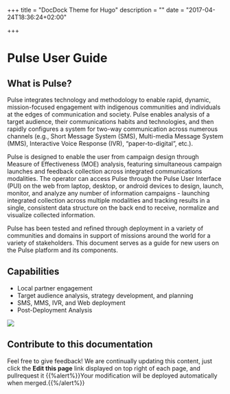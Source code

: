 +++
title = "DocDock Theme for Hugo"
description = ""
date = "2017-04-24T18:36:24+02:00"

+++

# Pulse User Guide

## What is Pulse?

Pulse integrates technology and methodology to enable rapid, dynamic, mission-focused engagement with indigenous communities and individuals at the edges of communication and society. Pulse enables analysis of a target audience, their communications habits and technologies, and then rapidly configures a system for two-way communication across numerous channels (e.g., Short Message System (SMS), Multi-media Message System (MMS), Interactive Voice Response (IVR), “paper-to-digital”, etc.).

Pulse is designed to enable the user from campaign design through Measure of Effectiveness (MOE) analysis, featuring simultaneous campaign launches and feedback collection across integrated communications modalities. The operator can access Pulse through the Pulse User Interface (PUI) on the web from laptop, desktop, or android devices to design, launch, monitor, and analyze any number of information campaigns - launching integrated collection across multiple modalities and tracking results in a single, consistent data structure on the back end to receive, normalize and visualize collected information.

Pulse has been tested and refined through deployment in a variety of communities and domains in support of missions around the world for a variety of stakeholders. This document serves as a guide for new users on the Pulse platform and its components.

## Capabilities

* Local partner engagement
* Target audience analysis, strategy development, and planning
* SMS, MMS, IVR, and Web deployment
* Post-Deployment Analysis


![](https://raw.githubusercontent.com/vjeantet/hugo-theme-docdock/master/images/tn.png?width=33pc&classes=border,shadow) 

## Contribute to this documentation
Feel free to give feedback! We are continually updating this content, just click the **Edit this page** link displayed on top right of each page, and pullrequest it
{{%alert%}}Your modification will be deployed automatically when merged.{{%/alert%}}
